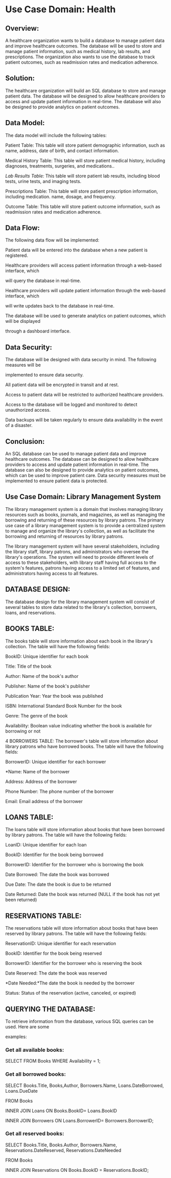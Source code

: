 # Use Case Domain: Health

## Overview:

A healthcare organization wants to build a database to manage patient data and improve healthcare outcomes. The database will be used to store and manage patient information, such as medical history, lab results, and prescriptions. The organization also wants to use the database to track patient outcomes, such as readmission rates and medication adherence.

## Solution:

The healthcare organization will build an SQL database to store and manage patient data. The database will be designed to allow healthcare providers to access and update patient information in real-time. The database will also be designed to provide analytics on patient outcomes.

## Data Model:

The data model will include the following tables:

Patient Table: This table will store patient demographic information, such as name, address, date of birth, and contact information.

Medical History Table: This table will store patient medical history, including diagnoses, treatments, surgeries, and medications..

*Lab Results Table:* This table will store patient lab results, including blood tests, urine tests, and imaging tests.

Prescriptions Table: This table will store patient prescription information, including medication. name, dosage, and frequency.

Outcome Table: This table will store patient outcome information, such as readmission rates and medication adherence.

## Data Flow:

The following data flow will be implemented:

Patient data will be entered into the database when a new patient is registered.

Healthcare providers will access patient information through a web-based interface, which

will query the database in real-time.

Healthcare providers will update patient information through the web-based interface, which

will write updates back to the database in real-time.

The database will be used to generate analytics on patient outcomes, which will be displayed

through a dashboard interface.

## Data Security:

The database will be designed with data security in mind. The following measures will be

implemented to ensure data security.

All patient data will be encrypted in transit and at rest.
 
Access to patient data will be restricted to authorized healthcare providers.

Access to the database will be logged and monitored to detect unauthorized access.

Data backups will be taken regularly to ensure data availability in the event of a disaster.

## Conclusion:

An SQL database can be used to manage patient data and improve healthcare outcomes. The database can be designed to allow healthcare providers to access and update patient information in real-time. The database can also be designed to provide analytics on patient outcomes, which can be used to improve patient care. Data security measures must be implemented to ensure patient data is protected.

## Use Case Domain: Library Management System

The library management system is a domain that involves managing library resources such as books, journals, and magazines, as well as managing the borrowing and returning of these resources by library patrons. The primary use case of a library management system is to provide a centralized system to manage and organize the library's collection, as well as facilitate the  borrowing and returning of resources by library patrons.

The library management system will have several stakeholders, including the library staff, library patrons, and administrators who oversee the library's operations. The system will need to provide different levels of access to these stakeholders, with library staff having full access to the system's features, patrons having access to a limited set of features, and administrators having access to all features.

## DATABASE DESIGN:

The database design for the library management system will consist of several tables to store data related to the library's collection, borrowers, loans, and reservations.

## BOOKS TABLE:

The books table will store information about each book in the library's collection. The table will have the following fields:

BookID: Unique identifier for each book

Title: Title of the book

Author: Name of the book's author

Publisher: Name of the book's publisher

Publication Year: Year the book was published

ISBN: International Standard Book Number for the book

Genre: The genre of the book

Availability: Boolean value indicating whether the book is available for borrowing or not

4 BORROWERS TABLE: The borrower's table will store information about library patrons who have borrowed books. The table will have the following fields:

BorrowerID: Unique identifier for each borrower

*Name: Name of the borrower

Address: Address of the borrower

Phone Number: The phone number of the borrower

Email: Email address of the borrower

## LOANS TABLE:

The loans table will store information about books that have been borrowed by library patrons. The table will have the following fields:

LoanID: Unique identifier for each loan

BookID: Identifier for the book being borrowed

BorrowerID: Identifier for the borrower who is borrowing the book

Date Borrowed: The date the book was borrowed

Due Date: The date the book is due to be returned

Date Returned: Date the book was returned (NULL if the book has not yet been returned)

## RESERVATIONS TABLE:

The reservations table will store information about books that have been reserved by library patrons. The table will have the following fields:

ReservationID: Unique identifier for each reservation

BookID: Identifier for the book being reserved

BorrowerID: Identifier for the borrower who is reserving the book

Date Reserved: The date the book was reserved

*Date Needed:*The date the book is needed by the borrower

Status: Status of the reservation (active, canceled, or expired)

## QUERYING THE DATABASE:

To retrieve information from the database, various SQL queries can be used. Here are some

examples:

### Get all available books:

SELECT FROM Books WHERE Availability = 1;

### Get all borrowed books:

SELECT Books.Title, Books,Author, Borrowers.Name, Loans.DateBorrowed, Loans.DueDate

FROM Books

INNER JOIN Loans ON Books.BookID= Loans.BookID

INNER JOIN Borrowers ON Loans.BorrowerID= Borrowers.BorrowerID;

### Get all reserved books:

SELECT Books.Title, Books.Author, Borrowers.Name, Reservations.DateReserved, Reservations.DateNeeded

FROM Books

INNER JOIN Reservations ON Books.BookID = Reservations.BookID;

